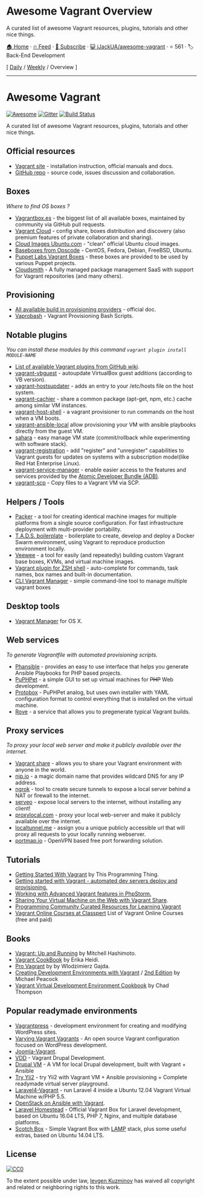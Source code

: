 # Awesome Vagrant Overview

A curated list of awesome Vagrant resources, plugins, tutorials and other nice things.

[🏠 Home](/README.md) · [🔥 Feed](https://test.trackawesomelist.com/iJackUA/awesome-vagrant/feed.xml) · [📮 Subscribe](https://trackawesomelist.us17.list-manage.com/subscribe?u=d2f0117aa829c83a63ec63c2f&id=36a103854c) · [😺 iJackUA/awesome-vagrant](https://github.com/iJackUA/awesome-vagrant/blob/master/README.md) · ⭐ 561 · 🏷️ Back-End Development

[ [Daily](/content/iJackUA/awesome-vagrant/README.md) / [Weekly](/content/iJackUA/awesome-vagrant/week/README.md) / Overview ]

---

# Awesome Vagrant

[![Awesome](https://cdn.rawgit.com/sindresorhus/awesome/d7305f38d29fed78fa85652e3a63e154dd8e8829/media/badge.svg)](https://github.com/sindresorhus/awesome) [![Gitter](https://badges.gitter.im/Join%20Chat.svg)](https://gitter.im/iJackUA/awesome-vagrant?utm_source=badge\&utm_medium=badge\&utm_campaign=pr-badge) [![Build Status](https://api.travis-ci.org/iJackUA/awesome-vagrant.svg?branch=master)](https://travis-ci.org/iJackUA/awesome-vagrant)

A curated list of awesome Vagrant resources, plugins, tutorials and other nice things.

## Official resources

*   [Vagrant site](https://www.vagrantup.com/) - installation instruction, official manuals and docs.
*   [GitHub repo](https://github.com/hashicorp/vagrant) - source code, issues discussion and collaboration.

## Boxes

*Where to find OS boxes ?*

*   [Vagrantbox.es](http://www.vagrantbox.es/) - the biggest list of all available boxes, maintained by community via GitHub pull requests.
*   [Vagrant Cloud](https://app.vagrantup.com/boxes/search) - config share, boxes distribution and discovery (also premium features of private collaboration and sharing).
*   [Cloud Images Ubuntu.com](https://cloud-images.ubuntu.com/vagrant/) - "clean" official Ubuntu cloud images.
*   [Baseboxes from Opscode](https://github.com/chef/bento#current-baseboxes) - CentOS, Fedora, Debian, FreeBSD, Ubuntu.
*   [Puppet Labs Vagrant Boxes](http://puppet-vagrant-boxes.puppetlabs.com/) - these boxes are provided to be used by various Puppet projects.
*   [Cloudsmith](https://cloudsmith.io) - A fully managed package management SaaS with support for Vagrant repositories (and many others).

## Provisioning

*   [All available build in provisioning providers](https://www.vagrantup.com/docs/provisioning) - official doc.
*   [Vaprobash](http://fideloper.github.io/Vaprobash/index.html) - Vagrant Provisioning Bash Scripts.

## Notable plugins

*You can install these modules by this command `vagrant plugin install MODULE-NAME`*

*   [List of available Vagrant plugins from GitHub wiki](https://github.com/hashicorp/vagrant/wiki/Available-Vagrant-Plugins).
*   [vagrant-vbguest](https://github.com/dotless-de/vagrant-vbguest) - autoupdate VirtualBox guest additions (according to VB version).
*   [vagrant-hostsupdater](https://github.com/cogitatio/vagrant-hostsupdater) - adds an entry to your /etc/hosts file on the host system.
*   [vagrant-cachier](http://fgrehm.viewdocs.io/vagrant-cachier/) - share a common package (apt-get, npm, etc.) cache among similar VM instances.
*   [vagrant-host-shell](https://github.com/phinze/vagrant-host-shell) - a vagrant provisioner to run commands on the host when a VM boots.
*   [vagrant-ansible-local](https://github.com/jaugustin/vagrant-ansible-local)  allow provisioning your VM with ansible playbooks directly from the guest VM.
*   [sahara](https://github.com/jedi4ever/sahara) - easy manage VM state (commit/rollback while experimenting with software stack).
*   [vagrant-registration](https://github.com/projectatomic/adb-vagrant-registration) - add "register" and "unregister" capabilities to Vagrant guests for updates on systems with a subscription model(like Red Hat Enterprise Linux).
*   [vagrant-service-manager](https://github.com/projectatomic/vagrant-service-manager) - enable easier access to the features and services provided by the [Atomic Developer Bundle (ADB)](https://github.com/projectatomic/adb-atomic-developer-bundle).
*   [vagrant-scp](https://github.com/invernizzi/vagrant-scp) - Copy files to a Vagrant VM via SCP.

## Helpers / Tools

*   [Packer](https://www.packer.io/) - a tool for creating identical machine images for multiple platforms from a single source configuration. For fast infrastructure deployment with multi-provider portability.
*   [T.A.D.S. boilerplate](https://github.com/Thomvaill/tads-boilerplate) - boilerplate to create, develop and deploy a Docker Swarm environment, using Vagrant to reproduce production environment locally.
*   [Veewee](https://github.com/jedi4ever/veewee) - a tool for easily (and repeatedly) building custom Vagrant base boxes, KVMs, and virtual machine images.
*   [Vagrant plugin for ZSH shell](https://github.com/robbyrussell/oh-my-zsh/wiki/Plugins#vagrant) - auto-complete for commands, task names, box names and built-in documentation.
*   [CLI Vagrant Manager](https://github.com/MunGell/vgm) - simple command-line tool to manage multiple vagrant boxes

## Desktop tools

*   [Vagrant Manager](http://vagrantmanager.com/) for OS X.

## Web services

*To generate Vagrantfile with automated provisioning scripts.*

*   [Phansible](http://phansible.com/) - provides an easy to use interface that helps you generate Ansible Playbooks for PHP based projects.
*   [PuPHPet](https://puphpet.com/) - a simple GUI to set up virtual machines for <s>PHP</s> Web development.
*   [Protobox](http://getprotobox.com/) - PuPHPet analog, but uses own installer with YAML configuration format to control everything that is installed on the virtual machine.
*   [Rove](http://rove.io/) - a service that allows you to pregenerate typical Vagrant builds.

## Proxy services

*To proxy your local web server and make it publicly available over the internet.*

*   [Vagrant share](https://www.vagrantup.com/docs/share/) - allows you to share your Vagrant environment with anyone in the world.
*   [nip.io](http://nip.io) - a magic domain name that provides wildcard DNS
    for any IP address.
*   [ngrok](https://ngrok.com/) - tool to create secure tunnels to expose a local server behind a NAT or firewall to the internet.
*   [serveo](https://serveo.net/) - expose local servers to the internet, without installing any client!
*   [proxylocal.com](http://proxylocal.com) - proxy your local web-server and make it publicly available over the internet.
*   [localtunnel.me](https://localtunnel.github.io/www/) - assign you a unique publicly accessible url that will proxy all requests to your locally running webserver.
*   [portmap.io](https://portmap.io/) - OpenVPN based free port forwarding solution.

## Tutorials

*   [Getting Started With Vagrant](http://www.thisprogrammingthing.com/2013/getting-started-with-vagrant/) by This Programming Thing.
*   [Getting started with Vagrant - automated dev servers deploy and provisioning.](http://stdout.in/en/post/getting_started_with_vagrant_automated_dev_servers_deploy_and_provisioning)
*   [Working with Advanced Vagrant features in PhpStorm.](http://confluence.jetbrains.com/display/PhpStorm/Working+with+Advanced+Vagrant+features+in+PhpStorm)
*   [Sharing Your Virtual Machine on the Web with Vagrant Share](https://scotch.io/tutorials/sharing-your-virtual-machine-on-the-web-with-vagrant-share).
*   [Programming Community Curated Resources for Learning Vagrant](https://hackr.io/tutorials/learn-vagrant)
*   [Vagrant Online Courses at Classpert](https://classpert.com/vagrant) List of Vagrant Online Courses (free and paid)

## Books

*   [Vagrant: Up and Running](https://www.amazon.com/Vagrant-Running-Virtualized-Development-Environments/dp/1449335837) by Mitchell Hashimoto.
*   [Vagrant CookBook](https://leanpub.com/vagrantcookbook) by Erika Heidi.
*   [Pro Vagrant](https://www.amazon.com/Pro-Vagrant-Wlodzimierz-Gajda/dp/1484200748/) by by Wlodzimierz Gajda.
*   [Creating Development Environments with Vagrant](http://shop.oreilly.com/product/9781849519182.do) / [2nd Edition](http://shop.oreilly.com/product/9781784397029.do) by Michael Peacock
*   [Vagrant Virtual Development Environment Cookbook](http://shop.oreilly.com/product/9781784393748.do) by Chad Thompson

## Popular readymade environments

*   [Vagrantpress](https://github.com/vagrantpress/vagrantpress) - development environment for creating and modifying WordPress sites.
*   [Varying Vagrant Vagrants](https://github.com/Varying-Vagrant-Vagrants/VVV) - An open source Vagrant configuration focused on WordPress development.
*   [Joomla-Vagrant](https://github.com/joomlatools/joomlatools-vagrant).
*   [VDD](https://www.drupal.org/project/vdd) - Vagrant Drupal Development.
*   [Drupal VM](https://www.drupalvm.com/) - A VM for local Drupal development, built with Vagrant + Ansible
*   [Try Yii2](https://github.com/iJackUA/try-yii2) - try Yii2 with Vagrant VM + Ansible provisioning = Complete readymade virtual server playground.
*   [Laravel4-Vagrant](https://github.com/bryannielsen/Laravel4-Vagrant) - run Laravel 4 inside a Ubuntu 12.04 Vagrant Virtual Machine w/PHP 5.5.
*   [OpenStack on Ansible with Vagrant](https://github.com/openstack-ansible/openstack-ansible).
*   [Laravel Homestead](https://laravel.com/docs/master/homestead) - Official Vagrant Box for Laravel development, based on Ubuntu 16.04 LTS, PHP 7, Nginx, and multiple database platforms.
*   [Scotch Box](https://scotch.io/bar-talk/announcing-scotch-box-2-0-our-dead-simple-vagrant-lamp-stack-improved) - Simple Vagrant Box with [LAMP](https://en.m.wikipedia.org/wiki/LAMP_%28software_bundle%29) stack, plus some useful extras, based on Ubuntu 14.04 LTS.

## License

[![CC0](https://licensebuttons.net/p/zero/1.0/88x31.png)](https://creativecommons.org/publicdomain/zero/1.0/)

To the extent possible under law, [Ievgen Kuzminov](http://stdout.in/) has waived all copyright and related or neighboring rights to this work.

